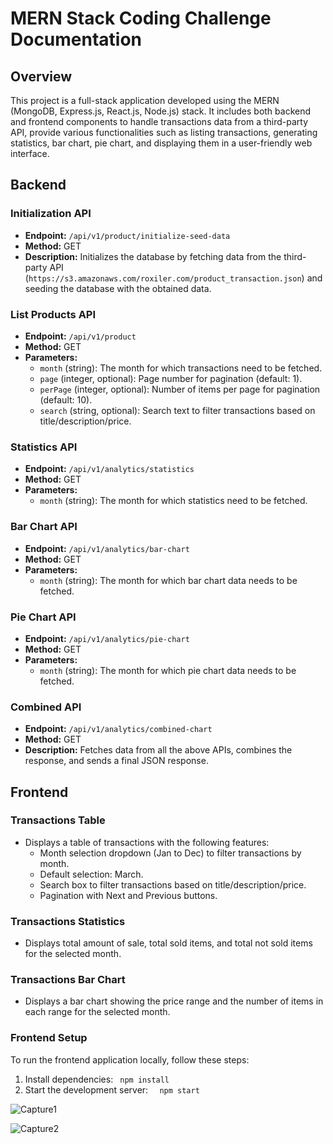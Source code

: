 # MERN Stack Coding Challenge Documentation

## Overview

This project is a full-stack application developed using the MERN (MongoDB, Express.js, React.js, Node.js) stack. It includes both backend and frontend components to handle transactions data from a third-party API, provide various functionalities such as listing transactions, generating statistics, bar chart, pie chart, and displaying them in a user-friendly web interface.

## Backend

### Initialization API

- **Endpoint:** `/api/v1/product/initialize-seed-data`
- **Method:** GET
- **Description:** Initializes the database by fetching data from the third-party API (`https://s3.amazonaws.com/roxiler.com/product_transaction.json`) and seeding the database with the obtained data.

### List Products API

- **Endpoint:** `/api/v1/product`
- **Method:** GET
- **Parameters:**
  - `month` (string): The month for which transactions need to be fetched.
  - `page` (integer, optional): Page number for pagination (default: 1).
  - `perPage` (integer, optional): Number of items per page for pagination (default: 10).
  - `search` (string, optional): Search text to filter transactions based on title/description/price.

### Statistics API

- **Endpoint:** `/api/v1/analytics/statistics`
- **Method:** GET
- **Parameters:**
  - `month` (string): The month for which statistics need to be fetched.

### Bar Chart API

- **Endpoint:** `/api/v1/analytics/bar-chart`
- **Method:** GET
- **Parameters:**
  - `month` (string): The month for which bar chart data needs to be fetched.

### Pie Chart API

- **Endpoint:** `/api/v1/analytics/pie-chart`
- **Method:** GET
- **Parameters:**
  - `month` (string): The month for which pie chart data needs to be fetched.

### Combined API

- **Endpoint:** `/api/v1/analytics/combined-chart`
- **Method:** GET
- **Description:** Fetches data from all the above APIs, combines the response, and sends a final JSON response.

## Frontend

### Transactions Table

- Displays a table of transactions with the following features:
  - Month selection dropdown (Jan to Dec) to filter transactions by month.
  - Default selection: March.
  - Search box to filter transactions based on title/description/price.
  - Pagination with Next and Previous buttons.

### Transactions Statistics

- Displays total amount of sale, total sold items, and total not sold items for the selected month.

### Transactions Bar Chart

- Displays a bar chart showing the price range and the number of items in each range for the selected month.

### Frontend Setup

To run the frontend application locally, follow these steps:

1. Install dependencies:
   ``` npm install```
2. Start the development server:
    ```  npm start```

![Capture1](https://github.com/user-attachments/assets/32645665-f305-4c99-9f6a-7dca7792c95f)

![Capture2](https://github.com/user-attachments/assets/68c630b7-0b29-487e-81bc-ed134fecbd13)

